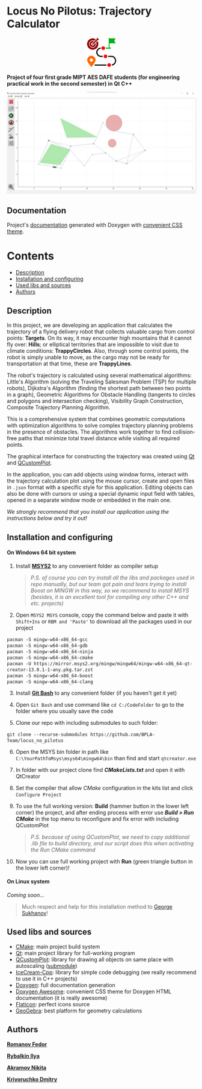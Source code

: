 # Locus No Pilotus: Trajectory Calculator

<div align="center">
  <img src=".extra/images/icon.png" alt="Logo" width="80" height="80">
</div>

**Project of four first grade MIPT AES DAFE students (for engineering practical work in the second semester) in Qt C++**

<div align="center">
  <img src=".extra/images/program_works.png" alt="Program">
</div>

## Documentation

Project's [documentation](https://bpla-team.github.io/locus_no_pilotus) generated with Doxygen with [convenient CSS theme](#used-libs-and-sources).

# Contents

- [Description](#description)
- [Installation and configuring](#installation-and-configuring "with using MSYS")
- [Used libs and sources](#used-libs-and-sources "we are using GitHub submodules feature 😎")
- [Authors](#authors "the best guys")

## Description

In this project, we are developing an application that calculates the trajectory of a flying delivery robot that collects valuable cargo from control points: **Targets**.
On its way, it may encounter high mountains that it cannot fly over: **Hills**; or elliptical territories that are impossible to visit due to climate conditions: **TrappyCircles**.
Also, through some control points, the robot is simply unable to move, as the cargo may not be ready for transportation at that time, these are **TrappyLines**.

The robot's trajectory is calculated using several mathematical algorithms: Little's Algorithm (solving the Traveling Salesman Problem (TSP) for multiple robots), Dijkstra's Algorithm (finding the shortest path between two points in a graph), Geometric Algorithms for Obstacle Handling (tangents to circles and polygons and intersection checking), Visibility Graph Construction, Composite Trajectory Planning Algorithm.

This is a comprehensive system that combines geometric computations with optimization algorithms to solve complex trajectory planning problems in the presence of obstacles. The algorithms work together to find collision-free paths that minimize total travel distance while visiting all required points.

The graphical interface for constructing the trajectory was created using [Qt](#used-libs-and-sources) and [QCustomPlot](#used-libs-and-sources).

In the application, you can add objects using window forms, interact with the trajectory calculation plot using the mouse cursor, create and open files in `.json` format with a specific style for this application. Editing objects can also be done with cursors or using a special dynamic input field with tables, opened in a separate window mode or embedded in the main one.

_We strongly recommend that you install our application using the instructions below and try it out!_

## Installation and configuring

#### On Windows 64 bit system

1. Install **[MSYS2](https://www.msys2.org/)** to any convenient folder as compiler setup

   > _P.S. of course you can try install all the libs and packages used in repo manually, but our team got pain and tears trying to install Boost on MINGW in this way, so we recommend to install MSYS (besides, it is an excellent tool for compiling any other C++ and etc. projects)_

2. Open `MSYS2 MSYS` console, copy the command below and paste it with `Shift+Ins` or `RBM and 'Paste'` to download all the packages used in our project

```
pacman -S mingw-w64-x86_64-gcc
pacman -S mingw-w64-x86_64-gdb
pacman -S mingw-w64-x86_64-ninja
pacman -S mingw-w64-x86_64-cmake
pacman -U https://mirror.msys2.org/mingw/mingw64/mingw-w64-x86_64-qt-creator-13.0.1-1-any.pkg.tar.zst
pacman -S mingw-w64-x86_64-boost
pacman -S mingw-w64-x86_64-clang
```

3. Install **[Git Bash](https://gitforwindows.org/)** to any convenient folder (if you haven't get it yet)

4. Open `Git Bash` and use command like `cd C:/CodeFolder` to go to the folder where you usually save the code

5. Clone our repo with including submodules to such folder:

```
git clone --recurse-submodules https://github.com/BPLA-Team/locus_no_pilotus
```

6. Open the MSYS bin folder in path like `C:\YourPathToMsys\msys64\mingw64\bin` than find and start `qtcreator.exe`

7. In folder with our project clone find **_CMakeLists.txt_** and open it with QtCreator

8. Set the compiler that allow _CMake_ configuration in the kits list and click `Configure Project`

9. To use the full working version: **Build** (hammer button in the lower left corner) the project, and after ending process with error use **_Build > Run CMake_** in the top menu to reconfigure and fix error with including QCustomPlot

   > _P.S. because of using QCustomPlot, we need to copy additional .lib file to build directory, and our script does this when activating the Run CMake command_

10. Now you can use full working project with **Run** (green triangle button in the lower left corner)!

#### On Linux system

_Coming soon..._

> Much respect and help for this installation method to [George Sukhanov](https://github.com/TheFueRr "our colleague with an equally interesting project on processing experimental data")!

## Used libs and sources

- [CMake](https://cmake.org/): main project build system
- [Qt](https://www.qt.io/): main project library for full-working program
- [QCustomPlot](https://www.qcustomplot.com/): library for drawing all objects on same place with autoscaling ([submodule](https://github.com/UmbrellaLeaf5/qcustomplot "reference for submodule with lib in GitHub"))
- [IceCream-Cpp](https://github.com/renatoGarcia/icecream-cpp): library for simple code debugging (we really recommend to use it in C++ projects)
- [Doxygen](https://www.doxygen.nl/): full documentation generation
- [Doxygen Awesome](https://github.com/jothepro/doxygen-awesome-css): convenient CSS theme for Doxygen HTML documentation (it is really awesome)
- [Flaticon](https://www.flaticon.com/): perfect icons source
- [GeoGebra](https://www.geogebra.org/): best platform for geometry calculations

## Authors

**[Romanov Fedor](https://github.com/Romanov-Fedor "math greatest gigachad and refactor guy (also Desmos and GeoGebra proger)")**

**[Rybalkin Ilya](https://github.com/Stargazer2005 "traveling salesman problem and Dijkstra algos enjoyer, the trajectory guy")**

**[Akramov Nikita](https://github.com/MrWh1teF0x "jsons, add forms, cursors, animation, scale hero")**

**[Krivoruchko Dmitry](https://github.com/UmbrellaLeaf5 "repo manager and gui guy with tables instead of muscles and arcs instead of veins")**
